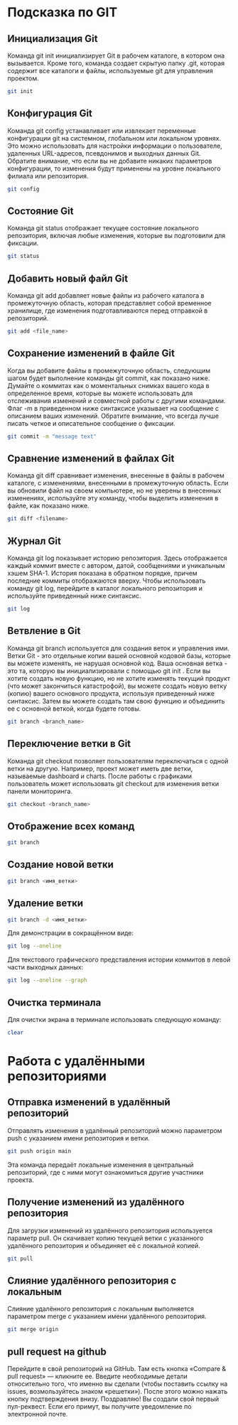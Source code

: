 # Подсказка по GIT

## Инициализация Git
Команда git init инициализирует Git в рабочем каталоге, в котором она вызывается. Кроме того, команда создает скрытую папку .git, которая содержит все каталоги и файлы, используемые git для управления проектом.
```sh
git init
```
## Конфигурация Git
Команда git config устанавливает или извлекает переменные конфигурации git на системном, глобальном или локальном уровнях. Это можно использовать для настройки информации о пользователе, удаленных URL-адресов, псевдонимов и выходных данных Git. Обратите внимание, что если вы не добавите никаких параметров конфигурации, то изменения будут применены на уровне локального филиала или репозитория.
```sh
git config
```
## Состояние Git
Команда git status отображает текущее состояние локального репозитория, включая любые изменения, которые вы подготовили для фиксации.
```sh
git status
```
## Добавить новый файл Git
Команда git add добавляет новые файлы из рабочего каталога в промежуточную область, которая представляет собой временное хранилище, где изменения подготавливаются перед отправкой в репозиторий.
```sh
git add <file_name>
```
## Сохранение изменений в файле Git
Когда вы добавите файлы в промежуточную область, следующим шагом будет выполнение команды git commit, как показано ниже. Думайте о коммитах как о моментальных снимках вашего кода в определенное время, которые вы можете использовать для отслеживания изменений и совместной работы с другими командами.
Флаг -m в приведенном ниже синтаксисе указывает на сообщение с описанием ваших изменений. Обратите внимание, что всегда лучше писать четкое и описательное сообщение о фиксации.
```sh
git commit -m "message text"
```
## Сравнение изменений в файлах Git
Команда git diff сравнивает изменения, внесенные в файлы в рабочем каталоге, с изменениями, внесенными в промежуточную область. Если вы обновили файл на своем компьютере, но не уверены в внесенных изменениях, используйте эту команду, чтобы выделить изменения в файле, как показано ниже.
```sh
git diff <filename>
```
## Журнал Git
Команда git log показывает историю репозитория. Здесь отображается каждый коммит вместе с автором, датой, сообщениями и уникальным хэшем SHA-1. История показана в обратном порядке, причем последние коммиты отображаются вверху.
Чтобы использовать команду git log, перейдите в каталог локального репозитория и используйте приведенный ниже синтаксис.
```sh
git log
```
## Ветвление в Git
Команда git branch используется для создания веток и управления ими. Ветки Git - это отдельные копии вашей основной кодовой базы, которые вы можете изменять, не нарушая основной код. Ваша основная ветка - это та, которую вы инициализировали с помощью git init .
Если вы хотите создать новую функцию, но не хотите изменять текущий продукт (что может закончиться катастрофой), вы можете создать новую ветку (копию) вашего основного продукта, используя приведенный ниже синтаксис. Затем вы можете создать там свою функцию и объединить ее с основной веткой, когда будете готовы.
```sh
git branch <branch_name>
```
## Переключение ветки в Git
Команда git checkout позволяет пользователям переключаться с одной ветки на другую. Например, проект может иметь две ветки, называемые dashboard и charts. После работы с графиками пользователь может использовать git checkout для изменения ветки панели мониторинга.
```sh
git checkout <branch_name>
```

## Отображение всех команд
```sh
git branch
```

## Создание новой ветки
```sh
git branch <имя_ветки>
```
## Удаление ветки
```sh
git branch -d <имя_ветки>
```

Для демонстрации в сокращённом виде:
```sh
git log --oneline
```

Для текстового графического представления истории коммитов в левой части выходных данных:
```sh
git log --oneline --graph
```
## Очистка терминала
Для очистки экрана в терминале использовать следующую команду:
```sh
clear
```
# Работа с удалёнными репозиториями
## Отправка изменений в удалённый репозиторий
Отправлять изменения в удалённый репозиторий можно параметром push с указанием имени репозитория и ветки.
```sh
git push origin main
```
Эта команда передаёт локальные изменения в центральный репозиторий, где с ними могут ознакомиться другие участники проекта.
## Получение изменений из удалённого репозитория
Для загрузки изменений из удалённого репозитория используется параметр pull. Он скачивает копию текущей ветки с указанного удалённого репозитория и объединяет её с локальной копией.
```sh
git pull
```
## Слияние удалённого репозитория с локальным
Слияние удалённого репозитория с локальным выполняется параметром merge с указанием имени удалённого репозитория.
```sh
git merge origin
```
## pull request на github
Перейдите в свой репозиторий на GitHub. Там есть кнопка «Compare & pull request» — кликните ее.
Введите необходимые детали относительно того, что именно вы сделали (чтобы поставить ссылку на issues, возмользуйтесь знаком «решетки»). После этого можно нажать кнопку подтверждения внизу.
Поздравляю! Вы создали свой первый пул-реквест. Если его примут, вы получите уведомление по электронной почте.
